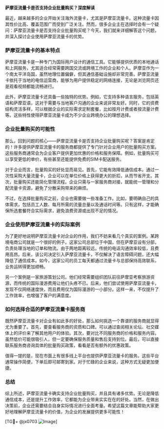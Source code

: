 **萨摩亚流量卡是否支持企业批量购买？深度解读**

最近，越来越多的企业开始关注海外流量卡，尤其是萨摩亚流量卡。这种流量卡因其性价比高、覆盖范围广而受到广泛关注。然而，很多企业主在选择时会有一个疑问：萨摩亚流量卡是否支持企业批量购买呢？今天，我们就来详细解答这个问题，并深入探讨企业使用萨摩亚流量卡的优势。

### 萨摩亚流量卡的基本特点

萨摩亚流量卡是一种专门为国际用户设计的通信工具。它能够提供优质的本地通话和上网服务，尤其适合经常需要跨国交流或跨境工作的企业和个人。萨摩亚作为一个南太平洋岛国，虽然地理位置偏僻，但其通信基础设施却非常完善。萨摩亚流量卡依托于当地的电信运营商，能够为用户提供稳定的网络连接，无论是浏览网页还是观看视频都能流畅进行。

此外，萨摩亚流量卡还具备一些独特的优势。例如，它支持多种语言服务，包括英语和萨摩亚语，这对于需要与当地客户沟通的企业来说非常友好。同时，它的资费结构灵活多样，可以根据企业的实际需求定制套餐，比如按月计费或者按流量计费等。这些特性使得萨摩亚流量卡成为不少企业跨境办公的理想选择。

### 企业批量购买的可能性

那么，回到问题的核心——萨摩亚流量卡是否支持企业批量购买呢？答案是肯定的！许多提供萨摩亚流量卡的服务商都提供了专门针对企业用户的批量购买方案。这些服务商通常会为企业客户提供更加优惠的价格和服务保障。例如，批量购买可以享受更低的单价，有些甚至还能提供免费的SIM卡配送服务。

对于企业而言，批量购买的好处显而易见。首先，它能有效降低通信成本。通过一次性采购大量流量卡，企业可以在单位价格上获得更大的折扣，从而节省开支。其次，批量购买还能简化管理流程。企业只需与一家服务商对接，就能统一管理和分配流量卡资源，避免了分散采购带来的麻烦。

不过，在选择批量购买之前，企业也需要做一些准备工作。比如，要明确自己的具体需求，包括员工人数、每月所需的流量总量以及通话时间等。只有这样，才能确保所选套餐符合实际需求，避免浪费资源或出现不足的情况。

### 企业使用萨摩亚流量卡的实际案例

为了更好地说明萨摩亚流量卡对企业的作用，我们不妨来看几个真实的案例。某跨境电商公司就是一个很好的例子。这家公司总部位于中国，但在萨摩亚设有分部，负责处理当地的订单和物流。由于两地距离较远，传统的电话沟通效率较低，且费用高昂。后来，该公司决定引入萨摩亚流量卡，不仅解决了语言障碍问题，还大幅降低了通信成本。如今，这家公司的员工每天都通过流量卡与总部保持高效联系，业务运转得更加顺畅。

另一个案例是一家旅游策划公司。他们经常需要组织团队前往萨摩亚考察旅游资源，而传统的国际漫游费用让他们头疼不已。后来，他们尝试使用萨摩亚流量卡，发现不仅网络速度快，而且费用仅为国际漫游的一小部分。这样一来，不仅提升了工作效率，也增强了客户的满意度。

### 如何选择合适的萨摩亚流量卡服务商

既然萨摩亚流量卡对企业有如此多的好处，那么如何挑选一个靠谱的服务商就显得尤为重要了。首先，要查看服务商的资质和口碑。可以通过查阅相关论坛、社交媒体上的评价来了解其他用户的体验。其次，要对比不同服务商的价格和服务内容。虽然低价可能很吸引人，但一定要确保服务质量和售后支持到位。最后，可以直接联系服务商咨询具体的批量购买政策，看看是否有额外的优惠政策。

值得一提的是，现在市面上有很多线上平台也提供萨摩亚流量卡的服务。这些平台通常操作简便，下单后即可邮寄到家。对于忙碌的企业来说，这种方式无疑更加便捷。

### 总结

综上所述，萨摩亚流量卡确实支持企业批量购买，并且具有诸多优势。无论是降低通信成本，还是提升工作效率，它都能为企业带来实实在在的好处。当然，在做出决策前，企业还需要结合自身实际情况进行全面考量。希望这篇文章能帮助大家更好地理解萨摩亚流量卡的价值，为企业的发展提供更多可能性！

[TG💪+ @jx0703 ![Image](https://github.com/user-attachments/assets/dbca1d08-cadb-493c-b0ec-ad6f7a83f270)]